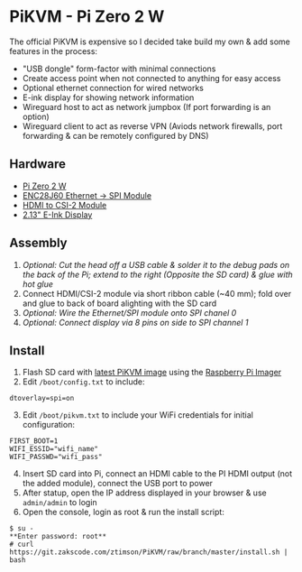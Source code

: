 # PiKVM - Pi Zero 2 W

The official PiKVM is expensive so I decided take build my own & add some features in the process:
- "USB dongle" form-factor with minimal connections
- Create access point when not connected to anything for easy access
- Optional ethernet connection for wired networks
- E-ink display for showing network information
- Wireguard host to act as network jumpbox (If port forwarding is an option)
- Wireguard client to act as reverse VPN (Aviods network firewalls, port forwarding & can be remotely configured by DNS)

## Hardware
 - [Pi Zero 2 W](https://www.raspberrypi.com/products/raspberry-pi-zero-2-w/)
 - [ENC28J60 Ethernet -> SPI Module](https://www.waveshare.com/enc28j60-ethernet-board.htm)
 - [HDMI to CSI-2 Module](https://www.waveshare.com/hdmi-to-csi-adapter.htm)
 - [2.13" E-Ink Display](https://www.waveshare.com/2.13inch-e-paper-hat.htm)

## Assembly
1. _Optional: Cut the head off a USB cable & solder it to the debug pads on the back of the Pi; extend to the right (Opposite the SD card) & glue with hot glue_
2. Connect HDMI/CSI-2 module via short ribbon cable (~40 mm); fold over and glue to back of board alighting with the SD card
3. _Optional: Wire the Ethernet/SPI module onto SPI chanel 0_
4. _Optional: Connect display via 8 pins on side to SPI channel 1_

## Install
1. Flash SD card with [latest PiKVM image](https://pikvm.org/download/) using the [Raspberry Pi Imager](https://www.raspberrypi.com/software/)
2. Edit `/boot/config.txt` to include:
```
dtoverlay=spi=on
```
3. Edit `/boot/pikvm.txt` to include your WiFi credentials for initial configuration:
```
FIRST_BOOT=1
WIFI_ESSID="wifi_name"
WIFI_PASSWD="wifi_pass"
```
4. Insert SD card into Pi, connect an HDMI cable to the PI HDMI output (not the added module), connect the USB port to power
5. After statup, open the IP address displayed in your browser & use `admin/admin` to login
6. Open the console, login as root & run the install script:
```
$ su -
**Enter password: root**
# curl https://git.zakscode.com/ztimson/PiKVM/raw/branch/master/install.sh | bash
